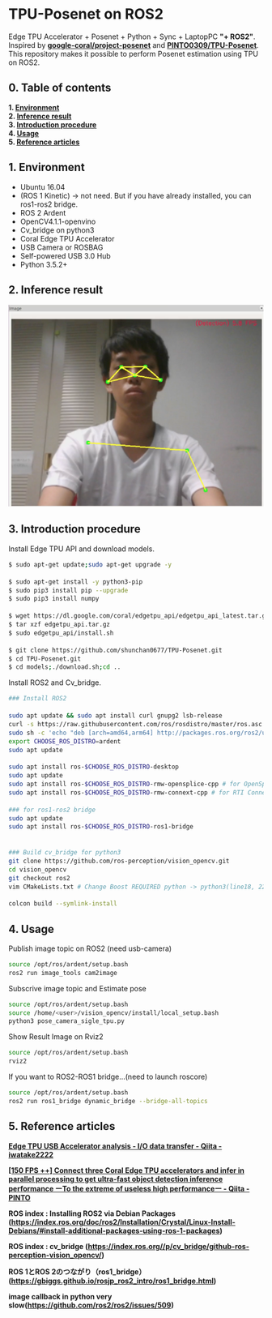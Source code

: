 # TPU-Posenet on ROS2
Edge TPU Accelerator + Posenet + Python + Sync + LaptopPC **"+ ROS2"**.  
Inspired by **[google-coral/project-posenet](https://github.com/google-coral/project-posenet)** and **[PINTO0309/TPU-Posenet](https://github.com/PINTO0309/TPU-Posenet)**.  
This repository makes it possible to perform Posenet estimation using TPU on ROS2. 

## 0. Table of contents
**1. [Environment](#1-environment)**  
**2. [Inference result](#2-inference-result)**  
**3. [Introduction procedure](#3-introduction-procedure)**  
**4. [Usage](#4-usage)**  
**5. [Reference articles](#5-reference-articles)**  

## 1. Environment

- Ubuntu 16.04
- (ROS 1 Kinetic) -> not need. But if you have already installed, you can ros1-ros2 bridge.
- ROS 2 Ardent
- OpenCV4.1.1-openvino
- Cv_bridge on python3
- Coral Edge TPU Accelerator
- USB Camera or ROSBAG
- Self-powered USB 3.0 Hub
- Python 3.5.2+

## 2. Inference result
![inference result](./media/result.png)

## 3. Introduction procedure
Install Edge TPU API and download models.

```bash
$ sudo apt-get update;sudo apt-get upgrade -y

$ sudo apt-get install -y python3-pip
$ sudo pip3 install pip --upgrade
$ sudo pip3 install numpy

$ wget https://dl.google.com/coral/edgetpu_api/edgetpu_api_latest.tar.gz -O edgetpu_api.tar.gz --trust-server-names
$ tar xzf edgetpu_api.tar.gz
$ sudo edgetpu_api/install.sh

$ git clone https://github.com/shunchan0677/TPU-Posenet.git
$ cd TPU-Posenet.git
$ cd models;./download.sh;cd ..
```

Install ROS2 and Cv_bridge.
```bash
### Install ROS2

sudo apt update && sudo apt install curl gnupg2 lsb-release
curl -s https://raw.githubusercontent.com/ros/rosdistro/master/ros.asc | sudo apt-key add -
sudo sh -c 'echo "deb [arch=amd64,arm64] http://packages.ros.org/ros2/ubuntu `lsb_release -cs` main" > /etc/apt/sources.list.d/ros2-latest.list'
export CHOOSE_ROS_DISTRO=ardent
sudo apt update

sudo apt install ros-$CHOOSE_ROS_DISTRO-desktop
sudo apt update
sudo apt install ros-$CHOOSE_ROS_DISTRO-rmw-opensplice-cpp # for OpenSplice
sudo apt install ros-$CHOOSE_ROS_DISTRO-rmw-connext-cpp # for RTI Connext (requires license agreement)

### for ros1-ros2 bridge
sudo apt update
sudo apt install ros-$CHOOSE_ROS_DISTRO-ros1-bridge


### Build cv_bridge for python3
git clone https://github.com/ros-perception/vision_opencv.git
cd vision_opencv
git checkout ros2
vim CMakeLists.txt # Change Boost REQUIRED python -> python3(line18, 22)

colcon build --symlink-install

```

## 4. Usage

Publish image topic on ROS2 (need usb-camera)

```bash
source /opt/ros/ardent/setup.bash
ros2 run image_tools cam2image
```

Subscrive image topic and Estimate pose
```bash
source /opt/ros/ardent/setup.bash
source /home/<user>/vision_opencv/install/local_setup.bash
python3 pose_camera_sigle_tpu.py
```

Show Result Image on Rviz2

```bash
source /opt/ros/ardent/setup.bash
rviz2
```

If you want to ROS2-ROS1 bridge...(need to launch roscore)

```bash
source /opt/ros/ardent/setup.bash
ros2 run ros1_bridge dynamic_bridge --bridge-all-topics
```


## 5. Reference articles
**[Edge TPU USB Accelerator analysis - I/O data transfer - Qiita - iwatake2222](https://qiita.com/iwatake2222/items/922f02893355b30dab2e)**  

**[[150 FPS ++] Connect three Coral Edge TPU accelerators and infer in parallel processing to get ultra-fast object detection inference performance ーTo the extreme of useless high performanceー - Qiita - PINTO](https://qiita.com/PINTO/items/63b6f01eb22a5ab97901#%EF%BC%91introduction-1)**  

**ROS index : Installing ROS2 via Debian Packages (https://index.ros.org/doc/ros2/Installation/Crystal/Linux-Install-Debians/#install-additional-packages-using-ros-1-packages)**


**ROS index : cv_bridge (https://index.ros.org//p/cv_bridge/github-ros-perception-vision_opencv/)**

**ROS 1とROS 2のつながり（ros1_bridge）
(https://gbiggs.github.io/rosjp_ros2_intro/ros1_bridge.html)**

**image callback in python very slow(https://github.com/ros2/ros2/issues/509)**
